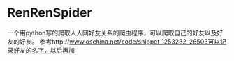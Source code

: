RenRenSpider
============

一个用python写的爬取人人网好友关系的爬虫程序，可以爬取自己的好友以及好友的好友。
参考http://www.oschina.net/code/snippet_1253232_26503可以记录好友的名字，以后再加
